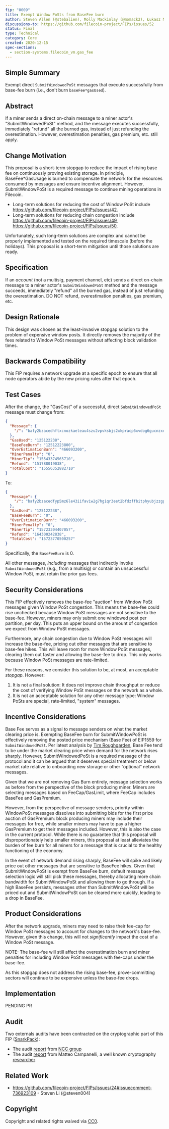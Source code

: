 ```yaml
---
fip: "0009"
title: Exempt Window PoSts from BaseFee burn
author: Steven Allen (@stebalien), Molly Mackinlay (@momack2), Łukasz Magiera (@magik6k), Zixuan Zhang (@zixuanzh)
discussions-to: https://github.com/filecoin-project/FIPs/issues/52
status: Final
type: Technical
category: Core
created: 2020-12-15
spec-sections:
  - section-systems.filecoin_vm.gas_fee
---
```


## Simple Summary

Exempt direct `SubmitWindowedPoSt` messages that execute successfully from base-fee burn (i.e., don't burn `baseFee*gasUsed`).

## Abstract

If a miner sends a direct on-chain message to a miner actor's "SubmitWindowedPoSt" method, and the message executes successfully, immediately "refund" all the burned gas, instead of just refunding the overestimation. However, overestimation penalties, gas premium, etc. still apply.

## Change Motivation

This proposal is a short-term stopgap to reduce the impact of rising base fee on continuously proving existing storage. In principle, BaseFee*GasUsage is burned to compensate the network for the resources consumed by messages and ensure incentive alignment. However, SubmitWindowPoSt is a required message to continue mining operations in Filecoin. 

* Long-term solutions for reducing the cost of Window PoSt include https://github.com/filecoin-project/FIPs/issues/42.
* Long-term solutions for reducing chain congestion include https://github.com/filecoin-project/FIPs/issues/49, https://github.com/filecoin-project/FIPs/issues/50.

Unfortunately, such long-term solutions are complex and cannot be properly implemented and tested on the required timescale (before the holidays). This proposal is a short-term mitigation until those solutions are ready.

## Specification

If an _account_ (not a multisig, payment channel, etc) sends a direct on-chain message to a miner actor's `SubmitWindowedPoSt` method and the message succeeds, immediately "refund" all the burned gas, instead of just refunding the overestimation. DO NOT refund, overestimation penalties, gas premium, etc.

## Design Rationale

This design was chosen as the least-invasive stopgap solution to the problem of expensive window posts. It directly removes the majority of the fees related to Window PoSt messages without affecting block validation times.

## Backwards Compatibility

This FIP requires a network upgrade at a specific epoch to ensure that all node operators abide by the new pricing rules after that epoch.

## Test Cases

After the change, the "GasCost" of a successful, direct `SubmitWindowedPoSt` message must change from:

```json
{
  "Message": {
    "/": "bafy2bzacedhftxcnozkaeleau4szu2vpvksbjs2xkpracp6xvdog6gucnzxdc"
  },
  "GasUsed": "125122238",
  "BaseFeeBurn": "12512223800",
  "OverEstimationBurn": "466093200",
  "MinerPenalty": "0",
  "MinerTip": "15543374565710",
  "Refund": "151788019038",
  "TotalCost": "15556352882710"
}
```

To:

```json
{
  "Message": {
    "/": "bafy2bzacedfyp5mz6le43iifaviw2g7hgiqr3eet2bfdzffbitphyubjzzgpy"
  },
  "GasUsed": "125122238",
  "BaseFeeBurn": "0",
  "OverEstimationBurn": "466093200",
  "MinerPenalty": "0",
  "MinerTip": "15723304407057",
  "Refund": "164300242838",
  "TotalCost": "15723770500257"
}
```

Specifically, the `BaseFeeBurn` is 0.

All other messages, _including_ messages that indirectly invoke `SubmitWindowedPoSt` (e.g., from a multisig) or contain an unsuccessful Window PoSt, must retain the prior gas fees.

## Security Considerations

This FIP effectively removes the base-fee "auction" from Window PoSt messages given Window PoSt congestion. This means the base-fee could rise unchecked because Window PoSt messages are not sensitive to the base-fee. However, miners may only submit one windowed post per partition, per day. This puts an upper bound on the amount of congestion we expect from Window PoSt messages.

Furthermore, any chain congestion due to Window PoSt messages will increase the base-fee, pricing out other messages that are sensitive to base-fee hikes. This will leave room for more Window PoSt messages, clearing them out faster and allowing the base-fee to drop. This only works because Window PoSt messages are rate-limited.

For these reasons, we consider this solution to be, at most, an acceptable _stopgap_. However:

1. It is not a final solution: It does not improve chain throughput or reduce the cost of verifying Window PoSt messages on the network as a whole.
2. It is not an acceptable solution for any other message type: Window PoSts are special, rate-limited, "system" messages.

## Incentive Considerations

Base Fee serves as a signal to message senders on what the market clearing price is. Exempting BaseFee burn for SubmitWindowPoSt is effectively removing the posted price mechanism (Base Fee) of EIP1559 for `SubmitWindowedPoSt`. 
Per latest analysis by [Tim Roughgarden](https://timroughgarden.org/), Base Fee tend to be under the market clearing price when demand for the network rises sharply. However, SubmitWindowedPoSt is a required message of the protocol and it can be argued that it deserves special treatment or below market rate relative to onboarding new storage or other “optional” network messages.

Given that we are not removing Gas Burn entirely, message selection works as before from the perspective of the block producing miner. Miners are selecting messages based on FeeCap/GasLimit, where FeeCap includes BaseFee and GasPremium.

However, from the perspective of message senders, priority within WindowPoSt messages dissolves into submitting bids for the first price auction of GasPremium: block producing miners may include their messages for free, while smaller miners may have to pay a higher GasPremium to get their messages included. However, this is also the case in the current protocol. While there is no guarantee that this proposal will disproportionately help smaller miners, this proposal at least alleviates the burden of fee burn for all miners for a message that is crucial to the healthy functioning of the economy.

In the event of network demand rising sharply, BaseFee will spike and likely price out other messages that are sensitive to BaseFee hikes. Given that  SubmitWindowPoSt is exempt from BaseFee burn, default message selection logic will still pick these messages, thereby allocating more chain bandwidth for SubmitWindowPoSt and allowing them to go through. If a high BaseFee persists, messages other than SubmitWindowPoSt will be priced out and SubmitWindowPoSt can be cleared more quickly, leading to a drop in BaseFee.


## Product Considerations

After the network upgrade, miners may need to raise their fee-cap for Window PoSt messages to account for changes to the network's base-fee. However, given this change, this will not _significantly_ impact the cost of a Window PoSt message.

NOTE: The base-fee will still affect the overestimation burn and miner penalties for including Window PoSt messages with fee-caps under the base-fee.

As this stopgap does not address the rising base-fee, prove-committing sectors will continue to be expensive unless the base-fee drops.

## Implementation

PENDING PR

## Audit

Two externals audits have been contracted on the cryptographic part of this FIP ([SnarkPack](https://eprint.iacr.org/2021/529.pdf)):
- The audit [report](https://drive.google.com/file/d/1avwxOO6CK_nkX7AVV4P9l6XawNco3-m_/view) from [NCC group](https://www.nccgroup.com/us/)
- The audit [report](https://hackmd.io/@LIRa8YONSwKxiRz3cficng/B105no8w_) from Matteo Campanelli, a well known cryptography [researcher](https://www.binarywhales.com/)

## Related Work

* https://github.com/filecoin-project/FIPs/issues/24#issuecomment-736923109 - Steven Li (@steven004)

## Copyright
Copyright and related rights waived via [CC0](https://creativecommons.org/publicdomain/zero/1.0/).
